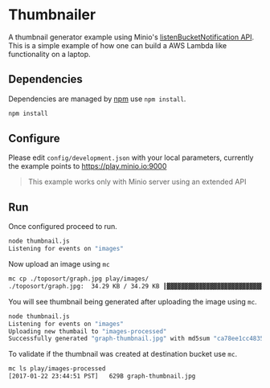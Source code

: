# Thumbnailer
A thumbnail generator example using Minio's [listenBucketNotification API](http://docs.minio.io/docs/javascript-client-api-reference#listenBucketNotification). This is a simple example of how one can build a AWS Lambda like functionality on a laptop.

## Dependencies
Dependencies are managed by [npm](https://npm.org) use `npm install`.

```sh
npm install
```

## Configure
Please edit `config/development.json` with your local parameters, currently the example points to https://play.minio.io:9000

<blockquote>This example works only with Minio server using an extended API</blockquote>

## Run
Once configured proceed to run.

```sh
node thumbnail.js
Listening for events on "images"
```

Now upload an image using `mc`
```sh
mc cp ./toposort/graph.jpg play/images/
./toposort/graph.jpg:  34.29 KB / 34.29 KB ┃▓▓▓▓▓▓▓▓▓▓▓▓▓▓▓▓▓▓▓▓▓▓▓▓▓▓▓▓▓▓▓▓▓▓▓▓▓▓▓▓▓▓▓▓▓▓▓▓▓▓▓▓▓▓▓▓▓▓▓▓▓▓▓▓▓▓▓▓▓▓▓▓▓▓┃ 100.00% 386.91 KB/s 0s
```

You will see thumbnail being generated after uploading the image using `mc`.
```sh
node thumbnail.js
Listening for events on "images"
Uploading new thumbail to "images-processed"
Successfully generated "graph-thumbnail.jpg" with md5sum "ca78ee1cc48358b4dbd883a589523e54"
```

To validate if the thumbnail was created at destination bucket use `mc`.
```sh
mc ls play/images-processed
[2017-01-22 23:44:51 PST]   629B graph-thumbnail.jpg
```
